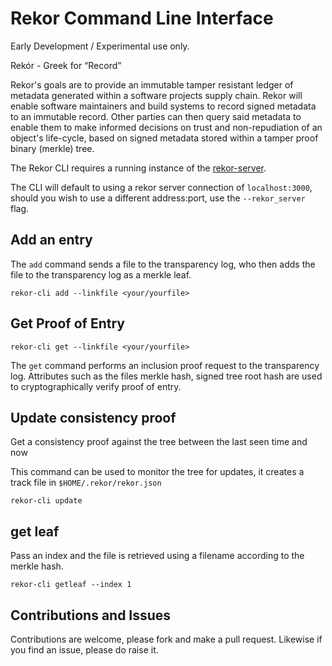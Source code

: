 # Rekor Command Line Interface

Early Development / Experimental use only.

Rekór - Greek for “Record”

Rekor's goals are to provide an immutable tamper resistant ledger of metadata generated within a software projects supply chain.  Rekor will enable software maintainers and build systems to record signed metadata to an immutable record. Other parties can then query said metadata to enable them to make informed decisions on trust and non-repudiation of an object's life-cycle, based on signed metadata stored within a tamper proof binary (merkle) tree.

The Rekor CLI requires a running instance of the [rekor-server](https://github.com/projectrekor/rekor-server).

The CLI will default to using a rekor server connection of `localhost:3000`, should you wish to use a different address:port, use the `--rekor_server` flag.

## Add an entry

The `add` command sends a file to the transparency log, who then adds the file
to the transparency log as a merkle leaf.

`rekor-cli add --linkfile <your/yourfile>`

## Get Proof of Entry

`rekor-cli get --linkfile <your/yourfile>`

The `get` command performs an inclusion proof request to the transparency log.
Attributes such as the files merkle hash, signed tree root hash are used to
cryptographically verify proof of entry.

## Update consistency proof

Get a consistency proof against the tree between the last seen time and now

This command can be used to monitor the tree for updates, it creates a track
file in `$HOME/.rekor/rekor.json`

`rekor-cli update`

## get leaf

Pass an index and the file is retrieved using a filename according to the merkle
hash.

`rekor-cli getleaf --index 1`

## Contributions and Issues

Contributions are welcome, please fork and make a pull request. Likewise if you
find an issue, please do raise it.
